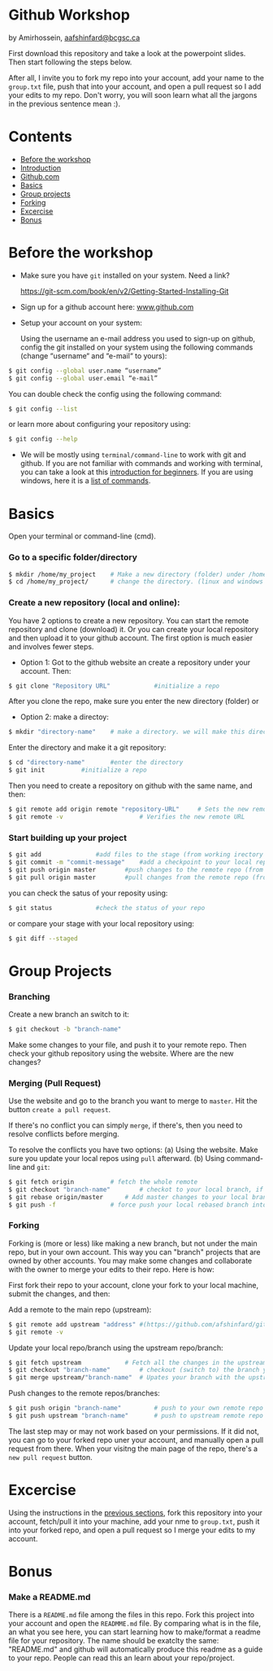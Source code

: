Github Workshop
=====================
by Amirhossein, aafshinfard@bcgsc.ca

First download this repository and take a look at the powerpoint slides. Then start following the steps below.

After all, I invite you to fork my repo into your account, add your name to the `group.txt` file, push that into your account, and open a pull request so I add your edits to my repo. Don't worry, you will soon learn what all the jargons in the previous sentence mean :).

Contents
========

* [Before the workshop](#before-the-workshop)
* [Introduction](#introduction)
* [Github.com](#Github.com)
* [Basics](#basics)
* [Group projects](#group-projects)
* [Forking](#forking)
* [Excercise](#excercise)
* [Bonus](#bonus)


Before the workshop
==============
* Make sure you have `git` installed on your system. Need a link?

	https://git-scm.com/book/en/v2/Getting-Started-Installing-Git

* Sign up for a github account here: www.github.com
* Setup your account on your system:
    
    Using the username an e-mail address you used to sign-up on github, config the git installed on your system using the following commands (change “username“ and “e-mail“ to yours):
```bash
$ git config --global user.name “username”
$ git config --global user.email “e-mail”

```
You can double check the config using the following command:
```bash
$ git config --list
```
or learn more about configuring your repository using:
```bash
$ git config --help
```

* We will be mostly using `terminal/command-line` to work with git and github. If you are not familiar with commands and working with terminal, you can take a look at this [introduction for beginners](https://ubuntu.com/tutorials/command-line-for-beginners#1-overview). If you are using windows, here it is a [list of commands](https://www.thomas-krenn.com/en/wiki/Cmd_commands_under_Windows).



Basics
======


Open your terminal or command-line (cmd).
### Go to a specific folder/directory
```bash
$ mkdir /home/my_project	# Make a new directory (folder) under /home/ named my project
$ cd /home/my_project/ 		# change the directory. (linux and windows (and mac?))
```

### Create a new repository (local and online):

You have 2 options to create a new repository. You can start the remote repository and clone (download) it. Or you can create your local repository and then upload it to your github account. The first option is much easier and involves fewer steps.

* Option 1:
Got to the github website an create a repository under your account. Then:
```bash
$ git clone "Repository URL" 			#initialize a repo
```
After you clone the repo, make sure you enter the new directory (folder)
or
* Option 2:
make a directoy:
```bash
$ mkdir "directory-name"	# make a directory. we will make this directory a reposiory next
```
Enter the directory and make it a git repository:
```bash
$ cd "directory-name"		#enter the directory 
$ git init 			#initialize a repo
```
Then you need to create a repository on github with the same name, and then:
```bash
$ git remote add origin remote "repository-URL"		# Sets the new remote
$ git remote -v						# Verifies the new remote URL
```

### Start building up your project

```bash
$ git add				#add files to the stage (from working irectory to staging area)
$ git commit -m "commit-message"	#add a checkpoint to your local repo (from staging area to local repo)
$ git push origin master		#push changes to the remote repo (from local repo to remote repo)
$ git pull origin master		#pull changes from the remote repo (from remote repo to local repo)
```
you can check the satus of your reposity using:
```bash
$ git status			#check the status of your repo
```
or compare your stage with your local repository using:
```bash
$ git diff --staged
```

Group Projects
==============


### Branching
Create a new branch an switch to it:
```bash
$ git checkout -b "branch-name"
```
Make some changes to your file, and push it to your remote repo. Then check your github repository using the website. Where are the new changes?

### Merging (Pull Request)
Use the website and go to the branch you want to merge to `master`. Hit the button `create a pull request`.

If there's no conflict you can simply `merge`, if there's, then you need to resolve conflicts before merging. 

To resolve the conflicts you have two options:
(a) Using the website. Make sure you update your local repos using `pull` afterward.
(b) Using command-line and `git`:

```bash
$ git fetch origin	 		# fetch the whole remote
$ git checkout "branch-name"		# checkot to your local branch, if you're not
$ git rebase origin/master		# Add master changes to your local branch
$ git push -f 				# force push your local rebased branch into your remote branch
```

### Forking
Forking is (more or less) like making a new branch, but not under the main repo, but in your own account. This way you can "branch" projects that are owned by other accounts. You may make some changes and collaborate with the owner to merge your edits to their repo. Here is how:

First fork their repo to your account, clone your fork to your local machine, submit the changes, and then:

Add a remote to the main repo (upstream):
```bash
$ git remote add upstream "address"	#(https://github.com/afshinfard/github_workshop.git)
$ git remote -v
```

Update your local repo/branch using the upstream repo/branch:
```bash
$ git fetch upstream 			# Fetch all the changes in the upstream repo
$ git checkout "branch-name"		# checkout (switch to) the branch you want to merge
$ git merge upstream/"branch-name"	# Upates your branch with the upstream repo/branch
```

Push changes to the remote repos/branches:
```bash
$ git push origin "branch-name"			# push to your own remote repo
$ git push upstream "branch-name"		# push to upstream remote repo
```
The last step may or may not work based on your permissions. If it did not, you can go to your forked repo uner your account, and manually open a pull request from there. When your visitng the main page of the repo, there's a `new pull request` button.

Excercise
==============
Using the instructions in the [previous sections](#forking), fork this repository into your account, fetch/pull it into your machine, add your nme to `group.txt`, push it into your forked repo, and open a pull request so I merge your edits to my account.

Bonus
==============

### Make a README.md
There is a `README.md` file among the files in this repo. Fork this project into your account and open the `READMME.md` file. By comparing what is in the file, an what you see here, you can start learning how to make/format a readme file for your repository. The name should be exatclty the same: "README.md" and github will automatically produce this readme as a guide to your repo. People can read this an learn about your repo/project.




